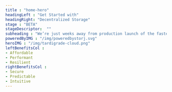 ```yaml
---
title : "home-hero"
headingLeft : "Get Started with"
headingRight: "Decentralized Storage"
stage : "BETA"
stageDescriptor:  ""
subheading : "We’re just weeks away from production launch of the faster, safer, more resilient cloud. Upgrade your storage layer and join thousands of developers already making the switch."
poweredByIMG : "/img/poweredbystorj.svg"
heroIMG : "/img/tardigrade-cloud.png"
leftBenefitsCol :
- Affordable
- Performant
- Resilient
rightBenefitsCol :
- Secure
- Predictable
- Intuitive
---
```

